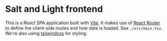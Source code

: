# Salt and Light frontend

This is a React SPA application built with [Vite](https://vitejs.dev/). It makes use of [React Router](https://reactrouter.com/) to define the client-side routes and how data is loaded. See `./src/main.tsx`. We're also using [tailwindcss](https://tailwindcss.com/) for styling.
